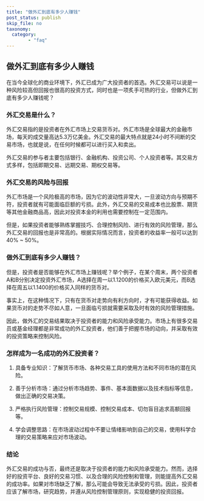 ```yaml
---
title: "做外汇到底有多少人赚钱"
post_status: publish
skip_file: no
taxonomy:
  category:
        - "faq"
---
```


## 做外汇到底有多少人赚钱

在当今全球化的商业环境下，外汇已成为广大投资者的首选。外汇交易可以说是一种风险较高但回报也很高的投资方式，同时也是一项炙手可热的行业，但做外汇到底有多少人赚钱呢？

### 外汇交易是什么？

外汇交易指的是投资者在外汇市场上交易货币对。外汇市场是全球最大的金融市场，每天的成交量高达5.3万亿美金。外汇交易的最大特点就是24小时不间断的交易市场，也就是说，在任何时候都可以进行买入和卖出。

外汇交易的参与者主要包括银行、金融机构、投资公司、个人投资者等。其交易方式多样，包括即期交易、远期交易、期权交易等。

### 外汇交易的风险与回报

外汇市场是一个风险极高的市场，因为它的波动性非常大，一旦波动方向与预期不符，投资者就有可能面临巨额的亏损。此外，外汇交易的交易成本也比股票、期货等其他金融商品高，因此对投资本金的利用也需要控制在一定范围内。

但是，如果投资者能够熟练掌握技巧、合理控制风险、进行有效的风险管理，那么外汇交易的回报也是非常高的。根据实际情况而言，投资者的收益率一般可以达到40% ~ 50%。

### 做外汇到底有多少人赚钱？

但是，投资者是否能够在外汇市场上赚钱呢？举个例子，在某个周末，两个投资者A和B分别决定投资外汇市场，A选择在周一以1.1200的价格买入欧元美元，而B选择在周五以1.1400的价格买入同样的货币对。

事实上，在这种情况下，只有在货币对走势向有利方向时，才有可能获得收益。如果货币对的走势不尽如人意，一旦面临亏损就需要采取及时有效的风险管理措施。

因此，做外汇的交易结果取决于投资者的能力和风险承受能力。市场上有很多交易员或基金经理都是非常成功的外汇投资者，他们善于把握市场的动向，并采取有效的投资策略来控制风险。

### 怎样成为一名成功的外汇投资者？

1. 具备专业知识：了解货币市场、各种交易工具的使用方法和不同市场的潜在风险。

2. 善于分析市场：通过分析市场趋势、事件、基本面数据以及技术指标等信息，做出正确的交易决策。

3. 严格执行风险管理：控制交易规模、控制交易成本、切勿盲目追求高额回报等。

4. 学会调整思路：在市场波动过程中不要让情绪影响到自己的交易，使用科学合理的交易策略来应对市场波动。

### 结论

外汇交易的成功与否，最终还是取决于投资者的能力和风险承受能力。然而，选择好的投资平台、良好的交易习惯、以及合理的风险控制和管理，则能提高外汇交易的成功率。如果对市场缺乏了解，那么可能会导致无法承受的亏损。因此，投资者应该了解市场，研究趋势，并遵从风险控制管理原则，实现稳健的投资回报。
